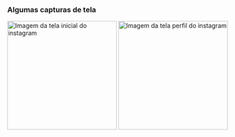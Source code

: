 ### Algumas capturas de tela
<p>
  <img src="/screeshots/c4b8c5b6-7e49-4d47-803e-9d8f6117fe69.jfif" width="250" alt="Imagem da tela inicial do instagram"/>
  <img src="/screeshots/d8e343ae-f2b8-49e5-acec-a98dfd590882.jfif" width="250" alt="Imagem da tela perfil do instagram"/>
</p>
